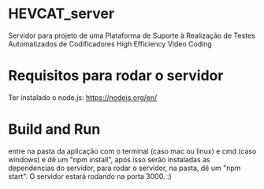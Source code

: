 # HEVCAT_server
Servidor para projeto de uma Plataforma de Suporte à Realização de Testes Automatizados de Codificadores High Efficiency Video Coding

# Requisitos para rodar o servidor

Ter instalado o node.js: https://nodejs.org/en/

# Build and Run

entre na pasta da aplicação com o terminal (caso mac ou linux) e cmd (caso windows) e dê um "npm install", após isso serão instaladas as dependencias do servidor, para rodar o servidor, na pasta, dê um "npm start". O servidor estará rodando na porta 3000. :)
